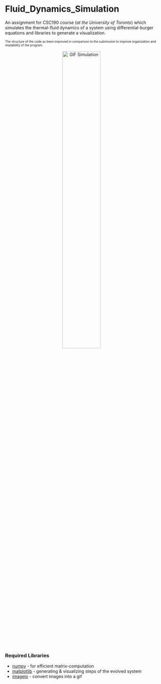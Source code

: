 # Fluid_Dynamics_Simulation

An assignment for CSC190 course (*at the University of Toronto*) which simulates the thermal-fluid dynamics of a system using differential-burger equations and libraries to generate a visualization.

<p id="small-text" style="font-size:10px;">The structure of the code as been improved in comparison to the submission to improve organization and readability of the program.</p>

<p align="center"><img id="gif" alt="GIF Simulation" src="cfd.gif" width="50%"></p>

### Required Libraries

[numpy]: <https://pypi.org/project/numpy/>
[matplotlib]: <https://pypi.org/project/matplotlib/>
[imageio]: <https://pypi.org/project/imageio/>

* [numpy] - for efficient matrix-computation
* [matplotlib] - generating & visualizing steps of the evolved system
* [imageio] - convert images into a gif
